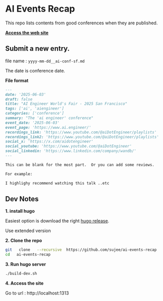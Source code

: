 # AI Events Recap

This repo lists contents from good conferences when they are published.

**[Access the web site](https://sujee.github.io/ai-events-recap/)**

## Submit a new entry.

file name : `yyyy-mm-dd__ai-conf-sf.md`

The date is conference date.

**File format**

```md
---
date: '2025-06-03'
draft: false
title: "AI Engineer World's Fair - 2025 San Francisco"
tags: ['ai', 'aiengineer']
categories: ['conference']
summary: "The 'ai engineer' conference"
event_date: '2025-06-03'
event_page: 'https://www.ai.engineer/'
recordings_link: 'https://www.youtube.com/@aiDotEngineer/playlists'
recordings_link2: 'https://www.youtube.com/@aiDotEngineer/playlists'
social_x: 'https://x.com/aidotengineer'
social_youtube: 'https://www.youtube.com/@aiDotEngineer'
social_linkedin: 'https://www.linkedin.com/company/wandb/'
---

This can be blank for the most part.  Or you can add some reviews.  

For example:

I highlighy recommend watching this talk ..etc

```

## Dev Notes

**1. install hugo**

Easiest option is download the right [hugo release](https://github.com/gohugoio/hugo/releases).

Use extended version

**2. Clone the repo**

```bash
git   clone   --recursive  https://github.com/sujee/ai-events-recap
cd   ai-events-recap
```

**3. Run hugo server**

```bash
./build-dev.sh
```

**4. Access the site**

Go to url : http://localhost:1313


